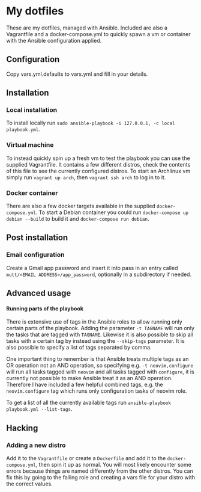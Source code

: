 # My dotfiles
These are my dotfiles, managed with Ansible. Included are also a Vagrantfile and a docker-compose.yml to quickly spawn a vm or container with the Ansible configuration applied.


## Configuration
Copy vars.yml.defaults to vars.yml and fill in your details.


## Installation

### Local installation
To install locally run `sudo ansible-playbook -i 127.0.0.1, -c local playbook.yml`.

### Virtual machine
To instead quickly spin up a fresh vm to test the playbook you can use the supplied Vagrantfile. It contains a few different distros, check the contents of this file to see the currently configured distros. To start an Archlinux vm simply run `vagrant up arch`, then `vagrant ssh arch` to log in to it.

### Docker container
There are also a few docker targets available in the supplied `docker-compose.yml`. To start a Debian container you could run `docker-compose up debian --build` to build it and `docker-compose run debian`.


## Post installation

### Email configuration
Create a Gmail app password and insert it into pass in an entry called `mutt/<EMAIL ADDRESS>/app_password`, optionally in a subdirectory if needed.


## Advanced usage

#### Running parts of the playbook
There is extensive use of tags in the Ansible roles to allow running only certain parts of the playbook. Adding the parameter `-t TAGNAME` will run only the tasks that are tagged with `TAGNAME`. Likewise it is also possible to skip all tasks with a certain tag by instead using the `--skip-tags` parameter. It is also possible to specify a list of tags separated by comma.

One important thing to remember is that Ansible treats multiple tags as an OR operation not an AND operation, so specifying e.g. `-t neovim,configure` will run all tasks tagged with `neovim` and all tasks tagged with `configure`, it is currently not possible to make Ansible treat it as an AND operation. Therefore I have included a few helpful combined tags, e.g. the `neovim.configure` tag which runs only configuration tasks of neovim role.

To get a list of all the currently available tags run `ansible-playbook playbook.yml --list-tags`.


## Hacking

### Adding a new distro
Add it to the `Vagrantfile` or create a `Dockerfile` and add it to the `docker-compose.yml`, then spin it up as normal. You will most likely encounter some errors because things are named differently from the other distros. You can fix this by going to the failing role and creating a vars file for your distro with the correct values.
